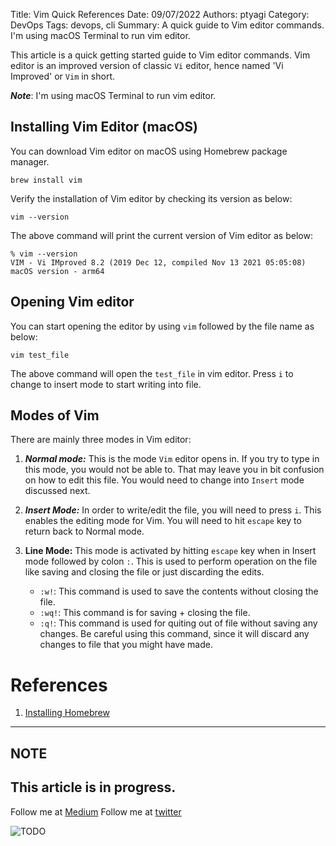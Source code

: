 Title: Vim Quick References
Date: 09/07/2022
Authors: ptyagi
Category: DevOps
Tags: devops, cli
Summary: A quick guide to Vim editor commands. I'm using macOS Terminal to run vim editor.



This article is a quick getting started guide to Vim editor commands. Vim editor is an improved version of classic `Vi` editor, hence named 'Vi Improved' or `Vim` in short.

__*Note*__: I'm using macOS Terminal to run vim editor.

## Installing Vim Editor (macOS)

You can download Vim editor on macOS using Homebrew package manager.

```
brew install vim
```

Verify the installation of Vim editor by checking its version as below:

```
vim --version
```

The above command will print the current version of Vim editor as below:

```
% vim --version
VIM - Vi IMproved 8.2 (2019 Dec 12, compiled Nov 13 2021 05:05:08)
macOS version - arm64
```

## Opening Vim editor

You can start opening the editor by using `vim` followed by the file name as below:

```
vim test_file
```
The above command will open the `test_file` in vim editor. Press `i` to change to insert mode to start writing into file.

## Modes of Vim

There are mainly three modes in Vim editor:
1. ***Normal mode:*** This is the mode `Vim` editor opens in. If you try to type in this mode, you would not be able to. That may leave you in bit confusion on how to edit this file. You would need to change into `Insert` mode discussed next.

2. ***Insert Mode:*** In order to write/edit the file, you will need to press `i`. This enables the editing mode for Vim. You will need to hit `escape` key to return back to Normal mode.

3. **Line Mode:** This mode is activated by hitting `escape` key when in Insert mode followed by colon `:`. This is used to perform operation on the file like saving and closing the file or just discarding the edits. 
    - `:w!`: This command is used to save the contents without closing the file.
    - `:wq!`: This command is for saving + closing the file.
    - `:q!`: This command is used for quiting out of file without saving any changes. Be careful using this command, since it will discard any changes to file that you might have made.

# References

1. [Installing Homebrew](https://formulae.brew.sh/formula/vim)


---
## NOTE
This article is in progress.
---

Follow me at [Medium](https://medium.com/@ptyagicodecamp)
Follow me at [twitter](https://twitter.com/ptyagi13)

![TODO]({attach}../../images/flutter/TODO.jpg)

